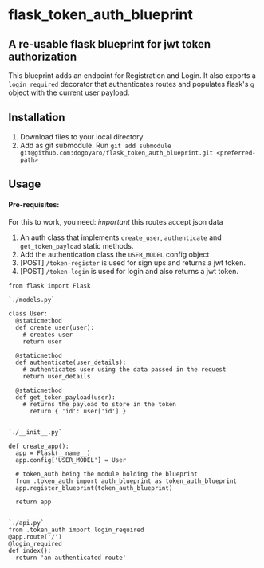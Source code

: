 # flask_token_auth_blueprint

## A re-usable flask blueprint for jwt token authorization
This blueprint adds an endpoint for Registration and Login. It also exports a `login_required` decorator that authenticates routes and populates flask's `g` object with the current user payload.


## Installation
1. Download files to your local directory
2. Add as git submodule.
     Run ```git add submodule git@github.com:dogoyaro/flask_token_auth_blueprint.git <preferred-path>```


## Usage
#### Pre-requisites: 

For this to work, you need:
*important* this routes accept json data

1. An auth class that implements `create_user`, `authenticate` and `get_token_payload` static methods.
2. Add the authentication class the `USER_MODEL` config object
3. [POST] `/token-register` is used for sign ups and returns a jwt token.
4. [POST] `/token-login` is used for login and also returns a jwt token.



```
from flask import Flask

`./models.py`

class User:
  @staticmethod
  def create_user(user):
    # creates user
    return user

  @staticmethod
  def authenticate(user_details):
    # authenticates user using the data passed in the request
    return user_details

  @staticmethod
  def get_token_payload(user):
    # returns the payload to store in the token
      return { 'id': user['id'] }


`./__init__.py`

def create_app():
  app = Flask(__name__)
  app.config['USER_MODEL'] = User

  # token_auth being the module holding the blueprint
  from .token_auth import auth_blueprint as token_auth_blueprint
  app.register_blueprint(token_auth_blueprint)

  return app


`./api.py`
from .token_auth import login_required
@app.route('/')
@login_required
def index():
  return 'an authenticated route'

```



